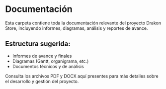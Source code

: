 # Documentación

Esta carpeta contiene toda la documentación relevante del proyecto Drakon Store, incluyendo informes, diagramas, análisis y reportes de avance.

## Estructura sugerida:
- Informes de avance y finales
- Diagramas (Gantt, organigrama, etc.)
- Documentos técnicos y de análisis

Consulta los archivos PDF y DOCX aquí presentes para más detalles sobre el desarrollo y gestión del proyecto.
